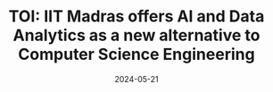 ---
title: "TOI: IIT Madras offers AI and Data Analytics as a new alternative to Computer Science Engineering"
date: 2024-05-21
link: "https://x.com/FGCTweets/status/1792898696176156772"
image: "https://pbs.twimg.com/media/GOGmdPhXsAAjWzS?format=jpg&name=900x900"
publisher: "TOI Chennai"
draft: false
---